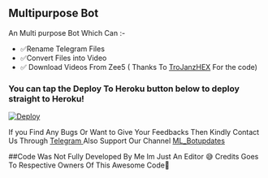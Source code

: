 ## Multipurpose Bot 

An Multi purpose Bot Which Can :-
* ✅Rename Telegram Files 
* ✅Convert Files into Video 
* ✅ Download Videos From Zee5 ( Thanks To [TroJanzHEX](https://github.com/TroJanzHEX/Zee5-Downloader) For the code) 



### You can tap the Deploy To Heroku button below to deploy straight to Heroku!
[![Deploy](https://www.herokucdn.com/deploy/button.svg)](https://heroku.com/deploy?template=https://github.com/bluv-pr/ML_Rename_Bot)

If you Find Any Bugs Or Want to Give Your Feedbacks Then Kindly Contact Us Through [Telegram ](https://telegram.dog/BLuVDS) 
Also Support Our Channel [ML_Botupdates](https://telegram.dog/ML_Botupdates) 

##Code Was Not Fully Developed By Me Im Just An Editor 😅 Credits Goes To Respective Owners Of This Awesome Code🤗
